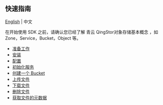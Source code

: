## 快速指南

[English](../readme.md) | 中文

在开始使用 SDK 之前，请确认您已经了解 青云 QingStor对象存储基本概念 ，如 Zone，Service，Bucket，Object 等。


- [准备工作](./guide/prepare.md)
- [安装](./guide/install.md)
- [配置](./guide/config.md)
- [初始化服务](./guide/service.md)
- [创建一个 Bucket](./guide/create_bucket.md)
- [上传文件](./guide/upload.md)
- [下载文件](./guide/download.md)
- [删除文件](./guide/delete_object.md)
- [获取文件的元数据](./guide/metadata.md)
